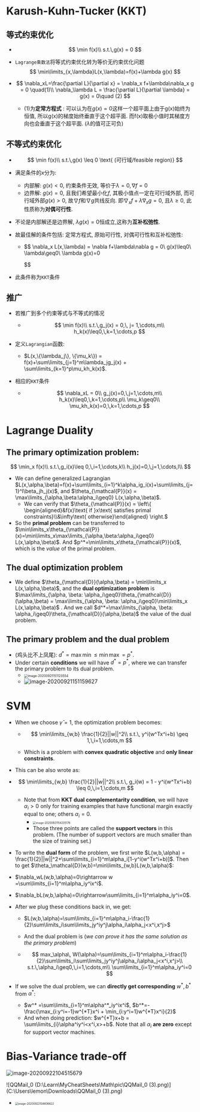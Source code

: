 # Karush-Kuhn-Tucker (KKT)

## 等式约束优化

- $$
  \min f(x)\\
  s.t.\,g(x) = 0
  $$

- `Lagrange乘数法`将等式约束优化转为等价无约束优化问题
  $$
  \min\limits_{x,\lambda}L(x,\lambda)=f(x)+\lambda g(x)
  $$

- $$
  \nabla_xL=\frac{\partial L}{\partial x} = \nabla_x f+\lambda\nabla_x g = 0 \quad(1)\\
  \nabla_\lambda L = \frac{\partial L}{\partial \lambda} = g(x) = 0\quad (2)
  $$

  - (1)为**定常方程式** : 可以认为在$g(x)=0$这样一个超平面上由于g(x)始终为恒值, 所以g(x)的梯度始终垂直于这个超平面. 而f(x)取极小值时其梯度方向也会垂直于这个超平面. ($\lambda$的值可正可负)

## 不等式约束优化

- $$
  \min f(x)\\
  s.t.\,g(x) \leq 0 \text{ (可行域/feasible region)}
  $$

- 满足条件的$x$分为:

  - 内部解: $g(x)<0$, 约束条件无效, 等价于$\lambda=0, \nabla f=0$
  - 边界解: $g(x)=0$, 且我们希望最小化$f$, 其极小值点一定在可行域外部, 而可行域外部$g(x)>0$, 故$\nabla f$和$\nabla g$共线反向. 即$\nabla_x f + \lambda\nabla_x g = 0$, 且$\lambda\geq0$, 此性质称为**对偶可行性**.

- 不论是内部解还是边界解, $\lambda g(x) = 0$恒成立,这称为**互补松弛性**.

- 故最佳解的条件包括: 定常方程式, 原始可行性, 对偶可行性和互补松弛性:

  - $$
    \nabla_x L(x,\lambda) = \nabla f+\lambda\nabla g = 0\\
    g(x)\leq0\\
    \lambda\geq0\\
    \lambda g(x)=0
    	
    $$

- 此条件称为`KKT`条件

## 推广

- 若推广到多个约束等式与不等式的情况

  - $$
    \min f(x)\\
    s.t.\,g_j(x) = 0,\, j= 1,\cdots,m\\
    h_k(x)\leq0,\,k=1,\cdots,p
    $$

- 定义`Lagrangian`函数: 

  - $L(x,\{\lambda_j\}, \{\mu_k\}) = f(x)+\sum\limits_{j=1}^m\lambda_jg_j(x) + \sum\limits_{k=1}^p\mu_kh_k(x)$.

- 相应的`KKT`条件

  - $$
    \nabla_xL = 0\\
    g_j(x)=0,\,j=1,\cdots,m\\
    h_k(x)\leq0,\,k=1,\cdots,p\\
    \mu_k\geq0\\
    \mu_kh_k(x)=0,\,k=1,\cdots,p
    $$


# Lagrange Duality

## The **primary** optimization problem:

$$
\min_x f(x)\\
s.t.\,g_i(x)\leq 0,\,i=1,\cdots,k\\
h_j(x)=0,\,j=1,\cdots,l\\
$$

- We can define generalized Lagrangian $L(x,\alpha,\beta)=f(x)+\sum\limits_{i=1}^k\alpha_ig_i(x)+\sum\limits_{j=1}^l\beta_jh_j(x)$, and $\theta_{\mathcal{P}}(x) = \max\limits_{\alpha,\beta:\alpha_i\geq0} L(x,\alpha,\beta)$.
  - We can verify that $\theta_{\mathcal{P}}(x) = \left\{ \begin{aligned}&f(x)\text{ if }x\text{ satisfies primal constraints}\\&\infty\text{ otherwise}\end{aligned} \right.$
- So the **primal problem** can be transferred to $\min\limits_x\theta_{\mathcal{P}}(x)=\min\limits_x\max\limits_{\alpha,\beta:\alpha_i\geq0} L(x,\alpha,\beta)$. And $p^*=\min\limits_x\theta_{\mathcal{P}}(x)$, which is the *value* of the primal problem.

## The dual optimization problem

- We define $\theta_{\mathcal{D}}(\alpha,\beta) = \min\limits_x L(x,\alpha,\beta)$, and the **dual optimization problem** is $\max\limits_{\alpha, \beta: \alpha_i\geq0}\theta_{\mathcal{D}}(\alpha,\beta) = \max\limits_{\alpha, \beta: \alpha_i\geq0}\min\limits_x L(x,\alpha,\beta)$ . And we call $d^*=\max\limits_{\alpha, \beta: \alpha_i\geq0}\theta_{\mathcal{D}}(\alpha,\beta)$ the value of the dual problem.

## The primary problem and the dual problem

- (鸡头比不上凤尾): $d^*=\max\min \leq \min\max = p^*$.
- Under certain **conditions** we will have $d^*=p^*$, where we can transfer the primary problem to its dual problem.
  - <img src="D:\Learn\MyCheatSheets\Math\pic\image-20200921151123554.png" alt="image-20200921151123554" style="zoom:60%;" />
  - ![image-20200921151159627](D:\Learn\MyCheatSheets\Math\pic\image-20200921151159627.png)

# SVM

- When we choose $\hat\gamma = 1$, the optimization problem becomes:

  - $$
    \min\limits_{w,b} \frac{1}{2}||w||^2\\
    s.t.\, y^i(w^Tx^i+b) \geq 1,\,i=1,\cdots,m
    $$

  - Which is a problem with **convex quadratic objective** and **only linear constraints**.

- This can be also wrote as:

- $$
  \min\limits_{w,b} \frac{1}{2}||w||^2\\
  s.t.\, g_i(w) = 1 - y^i(w^Tx^i+b) \leq 0,\,i=1,\cdots,m
  $$

  - Note that from **KKT dual complementarity condition**, we will have $\alpha_i>0$ only for training examples that have functional margin exactly equal to one; others $\alpha_i=0$.
    - <img src="D:\Learn\MyCheatSheets\Math\pic\image-20200921154205176.png" alt="image-20200921154205176" style="zoom:50%;" />
    - Those three points are called the **support vectors** in this problem. (The number of support vectors are much smaller than the size of training set.)

-  To write the **dual form** of the problem, we first write $L(w,b,\alpha) = \frac{1}{2}||w||^2+\sum\limits_{i=1}^m\alpha_i[1-y^i(w^Tx^i+b)]$. Then to get $\theta_\mathcal{D}(w,b)=\min\limits_{w,b}L(w,b,\alpha)$:

  - $\nabla_wL(w,b,\alpha)=0\rightarrow w =\sum\limits_{i=1}^m\alpha_iy^ix^i$.
  - $\nabla_bL(w,b,\alpha)=0\rightarrow\sum\limits_{i=1}^m\alpha_iy^i=0$.

- After we plug these conditions back in, we get:

  - $L(w,b,\alpha)=\sum\limits_{i=1}^m\alpha_i-\frac{1}{2}\sum\limits_i\sum\limits_jy^iy^j\alpha_i\alpha_j<x^i,x^j>$

  - And the dual problem is (*we can prove it has the same solution as the primary problem*)

  - $$
    max_\alpha\, W(\alpha)=\sum\limits_{i=1}^m\alpha_i-\frac{1}{2}\sum\limits_i\sum\limits_jy^iy^j\alpha_i\alpha_j<x^i,x^j>\\
    s.t.\,\alpha_i\geq0,\,i=1,\cdots,m\\
    \sum\limits_{i=1}^m\alpha_iy^i=0
    $$

- If we solve the dual problem, we can **directly get corresponding** $w^*,b^*$ from $\alpha^*$:

  - $w^* =\sum\limits_{i=1}^m\alpha^*_iy^ix^i$, $b^*=-\frac{\max_{i:y^i=-1}w^{*T}x^i + \min_{i:y^i=1}w^{*T}x^i}{2}$ 
  - And when doing prediction: $w^{*T}x+b = \sum\limits_{i}\alpha^iy^i<x^i,x>+b$. Note that all $\alpha_i$ **are zero** except for support vector machines.

# Bias-Variance trade-off

![image-20200922104515679](D:\Learn\MyCheatSheets\Math\pic\image-20200922104515679.png)

![QQMail_0 (D:\Learn\MyCheatSheets\Math\pic\QQMail_0 (3).png)](C:\Users\lemon\Downloads\QQMail_0 (3).png)

- <img src="D:\Learn\MyCheatSheets\Math\pic\image-20200922104606622.png" alt="image-20200922104606622" style="zoom:50%;" />